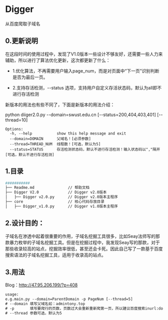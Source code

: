 # Digger 
从百度爬取子域名

## 0.更新说明

在这段时间的使用过程中，发现了V1.0版本一些设计不够友好，还需要一些人力来辅助，所以进行了算法优化更新，这次都更新了什么：

* 1.优化算法，不再需要用户输入page_num，而是对页面中“下一页”识别判断是否为最后一页。

* 2.支持存活检测，--status 选项，支持用户自定义存活状态码，默认为all即不进行存活检测


新版本的用法也有些不同了，下面是新版本的用法介绍：

python diiger2.0.py --domain=swust.edu.cn [--status=200,404,403,401] [--thread=10]

```options
Options:
  -h, --help           show this help message and exit
  --domain=DOMAIN      父域名！[必须参数]
  --thread=THREAD_NUM  线程数！[可选，默认为5]
  --status=STATUS      存活检测状态码，默认不进行存活检测！输入状态码以","隔开[可选，默认不进行存活检测]
```
## 1.目录

```bash
###########
├── Readme.md               // 帮助文档 
├── Digger V2.0             // Digger v2.0版本
│   ├── Digger v2.0.py      // Digger v2.0版本主程序
├── core                    // 核心代码存放目录
│   ├── Digger_v1.0.py      // Digger v1.0版本主程序
```

## 2.设计目的：

子域名在渗透中起着很重要的作用，子域名挖掘工具很多，比如Seay法师写的那款暴力枚举的子域名挖掘工具。但是在挖掘过程中，我发现Seay写的那款，对于那些收录较高的站点，挖掘效率很低，甚至还会卡死。因此自己写了一款基于百度搜索语法的子域名挖掘工具，适用于收录高的站点。

## 3.用法

Blog：http://47.95.206.199/?p=408

```html
usage:
e.g.main.py --domain=ParentDomain -p PageNum [--thread=5]
# --domain 填写父域名如：admintony.top
# -p       填写要爬行的页数，页数过大会重新重新爬第一页，所以建议百度搜索inurl:domain后再填写页数
# --thread 参数可选，默认为5
```

